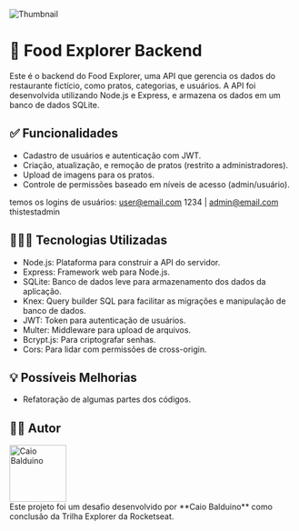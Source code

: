 ![Thumbnail](https://github.com/user-attachments/assets/5f5b4673-8e7c-48e8-a5fd-413c66f15ad8)

# 🚀 Food Explorer Backend

Este é o backend do Food Explorer, uma API que gerencia os dados do restaurante fictício, como pratos, categorias, e usuários. A API foi desenvolvida utilizando Node.js e Express, e armazena os dados em um banco de dados SQLite.

## ✅ Funcionalidades

- Cadastro de usuários e autenticação com JWT.
- Criação, atualização, e remoção de pratos (restrito a administradores).
- Upload de imagens para os pratos.
- Controle de permissões baseado em níveis de acesso (admin/usuário).

temos os logins de usuários: user@email.com 1234 | admin@email.com thistestadmin

## 👨🏻‍💻 Tecnologias Utilizadas

- Node.js: Plataforma para construir a API do servidor.
- Express: Framework web para Node.js.
- SQLite: Banco de dados leve para armazenamento dos dados da aplicação.
- Knex: Query builder SQL para facilitar as migrações e manipulação de banco de dados.
- JWT: Token para autenticação de usuários.
- Multer: Middleware para upload de arquivos.
- Bcrypt.js: Para criptografar senhas.
- Cors: Para lidar com permissões de cross-origin.


## 💡 Possíveis Melhorias

- Refatoração de algumas partes dos códigos.

## 🧑‍🚀 Autor

<a href="https://github.com/Caiobaldudev">
  <img src="https://github.com/Caiobaldudev.png" alt="Caio Balduino" width="100">
</a> 
<br/>
Este projeto foi um desafio desenvolvido por **Caio Balduino** como conclusão da Trilha Explorer da Rocketseat. <br/>
